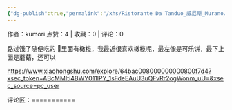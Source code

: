 ```yaml
---
{"dg-publish":true,"permalink":"/xhs/Ristorante Da Tanduo_威尼斯_Murano/","created":"2025-03-17T22:04:07.526+08:00","updated":"2025-03-17T22:04:07.527+08:00"}
---
```


作者：kumori
点赞：4   |   收藏：0   |   评论：0

路过饿了随便吃的
🍡里面有橄榄，我最近很喜欢橄榄呢，最左像是可乐饼，最下上面是蘑菇，还可以

https://www.xiaohongshu.com/explore/64bac008000000000800f7d4?xsec_token=ABcMMIti4BWY011lPY_1sFdeEAuU3uQFvRr2ogWonm_uU=&xsec_source=pc_user

评论区：===========

